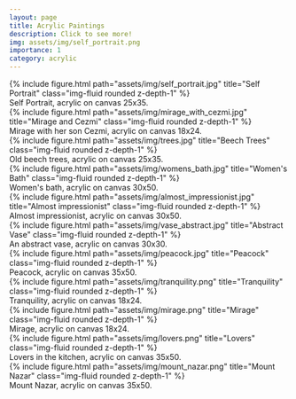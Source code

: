 ```yaml
---
layout: page
title: Acrylic Paintings
description: Click to see more! 
img: assets/img/self_portrait.png
importance: 1
category: acrylic
---
```


<div class="row">
    <div class="col-sm mt-3 mt-md-0">
        {% include figure.html path="assets/img/self_portrait.jpg" title="Self Portrait" class="img-fluid rounded z-depth-1" %}
    </div>
</div>
<div class="caption">
    Self Portrait, acrylic on canvas 25x35.
</div>

<div class="row">
    <div class="col-sm mt-3 mt-md-0">
        {% include figure.html path="assets/img/mirage_with_cezmi.jpg" title="Mirage and Cezmi" class="img-fluid rounded z-depth-1" %}
    </div>
</div>
<div class="caption">
    Mirage with her son Cezmi, acrylic on canvas 18x24.
</div>

<div class="row">
    <div class="col-sm mt-3 mt-md-0">
        {% include figure.html path="assets/img/trees.jpg" title="Beech Trees" class="img-fluid rounded z-depth-1" %}
    </div>
</div>
<div class="caption">
    Old beech trees, acrylic on canvas 25x35.
</div>

<div class="row">
    <div class="col-sm mt-3 mt-md-0">
        {% include figure.html path="assets/img/womens_bath.jpg" title="Women's Bath" class="img-fluid rounded z-depth-1" %}
    </div>
</div>
<div class="caption">
    Women's bath, acrylic on canvas 30x50.
</div>

<div class="row">
    <div class="col-sm mt-3 mt-md-0">
        {% include figure.html path="assets/img/almost_impressionist.jpg" title="Almost impressionist" class="img-fluid rounded z-depth-1" %}
    </div>
</div>
<div class="caption">
    Almost impressionist, acrylic on canvas 30x50.
</div>

<div class="row">
    <div class="col-sm mt-3 mt-md-0">
        {% include figure.html path="assets/img/vase_abstract.jpg" title="Abstract Vase" class="img-fluid rounded z-depth-1" %}
    </div>
</div>
<div class="caption">
    An abstract vase, acrylic on canvas 30x30.
</div>

<div class="row">
    <div class="col-sm mt-3 mt-md-0">
        {% include figure.html path="assets/img/peacock.jpg" title="Peacock" class="img-fluid rounded z-depth-1" %}
    </div>
</div>
<div class="caption">
    Peacock, acrylic on canvas 35x50.
</div>

<div class="row">
    <div class="col-sm mt-3 mt-md-0">
        {% include figure.html path="assets/img/tranquility.png" title="Tranquility" class="img-fluid rounded z-depth-1" %}
    </div>
</div>
<div class="caption">
    Tranquility, acrylic on canvas 18x24.
</div>

<div class="row">
    <div class="col-sm mt-3 mt-md-0">
        {% include figure.html path="assets/img/mirage.png" title="Mirage" class="img-fluid rounded z-depth-1" %}
    </div>
</div>
<div class="caption">
    Mirage, acrylic on canvas 18x24.
</div>

<div class="row">
    <div class="col-sm mt-3 mt-md-0">
        {% include figure.html path="assets/img/lovers.png" title="Lovers" class="img-fluid rounded z-depth-1" %}
    </div>
</div
<div class="caption">
    Lovers in the kitchen, acrylic on canvas 35x50.
</div>

<div class="row">
    <div class="col-sm mt-3 mt-md-0">
        {% include figure.html path="assets/img/mount_nazar.png" title="Mount Nazar" class="img-fluid rounded z-depth-1" %}
    </div>
</div>
<div class="caption">
    Mount Nazar, acrylic on canvas 35x50.
</div>

